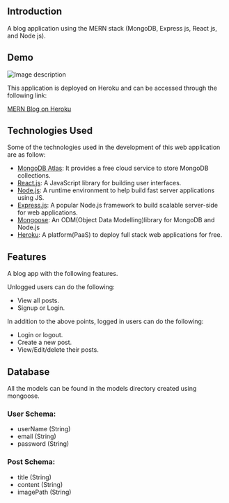 ## Introduction

A blog application using the MERN stack (MongoDB, Express js, React js, and Node js).

## Demo

![Image description](screenshot-1.png)

This application is deployed on Heroku and can be accessed through the following link:

[MERN Blog on Heroku](https://mern-blog-01.herokuapp.com/)

## Technologies Used

Some of the technologies used in the development of this web application are as follow:

-   [MongoDB Atlas](https://www.mongodb.com/cloud/atlas): It provides a free cloud service to store MongoDB collections.
-   [React.js](https://reactjs.org/): A JavaScript library for building user interfaces.
-   [Node.js](https://nodejs.org/en/): A runtime environment to help build fast server applications using JS.
-   [Express.js](https://expressjs.com/): A popular Node.js framework to build scalable server-side for web applications.
-   [Mongoose](https://mongoosejs.com/): An ODM(Object Data Modelling)library for MongoDB and Node.js
-   [Heroku](http://heroku.com/): A platform(PaaS) to deploy full stack web applications for free.

## Features

A blog app with the following features.

Unlogged users can do the following:

- View all posts.
- Signup or Login.

In addition to the above points, logged in users can do the following:

- Login or logout.
- Create a new post.
- View/Edit/delete their posts.

## Database

All the models can be found in the models directory created using mongoose.

### User Schema:

- userName (String)
- email (String)
- password (String)

### Post Schema:

- title (String)
- content (String)
- imagePath (String)
